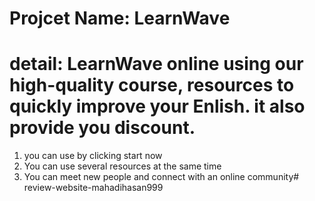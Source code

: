 
Projcet Name: LearnWave
===============================
detail:
LearnWave online using our high-quality course, resources to quickly improve your Enlish. it also provide you discount.
================================
1. you can use by clicking start now
2. You can use several resources at the same time
6. You can meet new people and connect with an online community#   r e v i e w - w e b s i t e - m a h a d i h a s a n 9 9 9  
 